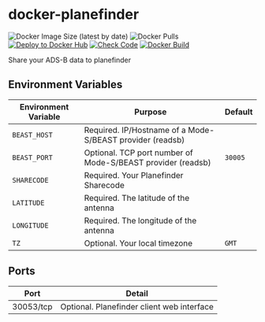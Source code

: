 # docker-planefinder

![Docker Image Size (latest by date)](https://img.shields.io/docker/image-size/jeremiec82/planefinder?style=plastic)
![Docker Pulls](https://img.shields.io/docker/pulls/jeremiec82/planefinder?style=plastic)
[![Deploy to Docker Hub](https://github.com/Jeremie-C/docker-planefinder/actions/workflows/deploy.yml/badge.svg)](https://github.com/Jeremie-C/docker-planefinder/actions/workflows/deploy.yml)
[![Check Code](https://github.com/Jeremie-C/docker-planefinder/actions/workflows/check_code.yml/badge.svg)](https://github.com/Jeremie-C/docker-planefinder/actions/workflows/check_code.yml)
[![Docker Build](https://github.com/Jeremie-C/docker-planefinder/actions/workflows/test_build.yml/badge.svg)](https://github.com/Jeremie-C/docker-planefinder/actions/workflows/test_build.yml)

Share your ADS-B data to planefinder

## Environment Variables

| Environment Variable | Purpose | Default |
| -------------------- | ------- | ------- |
| `BEAST_HOST` | Required. IP/Hostname of a Mode-S/BEAST provider (readsb) | |
| `BEAST_PORT` | Optional. TCP port number of Mode-S/BEAST provider (readsb) | `30005` |
| `SHARECODE`  | Required. Your Planefinder Sharecode |  |
| `LATITUDE`   | Required. The latitude of the antenna |  |
| `LONGITUDE`  | Required. The longitude of the antenna |  |
| `TZ`         | Optional. Your local timezone | `GMT` |

## Ports

| Port | Detail |
| ---- | ------ |
| 30053/tcp | Optional. Planefinder client web interface |
